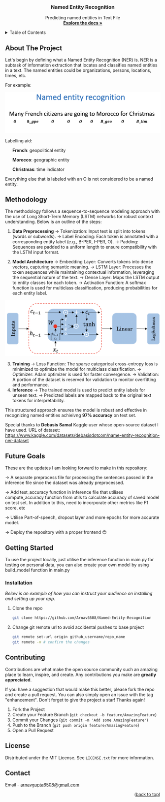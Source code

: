 <a id="readme-top"></a>

<br />
<div align="center">
  <h3 align="center">Named Entity Recognition</h3>

  <p align="center">
    Predicting named entities in Text File
    <br />
    <a href="https://github.com/Arnav6508/Named-Entity-Recognition"><strong>Explore the docs »</strong></a>
    <br />
  </p>
</div>


<!-- TABLE OF CONTENTS -->
<details>
  <summary>Table of Contents</summary>
  <ol>
    <li><a href="#about-the-project">About The Project</a>
    <li><a href="#methodology">Methodology</a></li>
    <li><a href="#future-goals">Future Goals</a></li>
    <li>
      <a href="#getting-started">Getting Started</a>
      <ul>
        <li><a href="#installation">Installation</a></li>
      </ul>
    </li>
    <li><a href="#contributing">Contributing</a></li>
    <li><a href="#license">License</a></li>
    <li><a href="#contact">Contact</a></li>
  </ol>
</details>



<!-- ABOUT THE PROJECT -->
## About The Project

Let's begin by defining what a Named Entity Recognition (NER) is. NER is a subtask of information extraction that locates and classifies named entities in a text. The named entities could be organizations, persons, locations, times, etc.

For example:

<img src="ner.png" alt="ner example">


Labelling aid:

<ul><b>French</b>: geopolitical entity</ul>
<ul><b>Morocco</b>: geographic entity</ul>
<ul><b>Christmas</b>: time indicator</ul>

Everything else that is labeled with an O is not considered to be a named entity. 


## Methodology

The methodology follows a sequence-to-sequence modeling approach with the use of Long Short-Term Memory (LSTM) networks for robust context understanding. Below is an outline of the steps:

1. <b>Data Preprocessing</b>
-> Tokenization: Input text is split into tokens (words or subwords).
-> Label Encoding: Each token is annotated with a corresponding entity label (e.g., B-PER, I-PER, O).
-> Padding: Sequences are padded to a uniform length to ensure compatibility with the LSTM input format.

2. <b>Model Architecture</b>
-> Embedding Layer: Converts tokens into dense vectors, capturing semantic meaning.
-> LSTM Layer: Processes the token sequences while maintaining contextual information, leveraging the sequential nature of the text.
-> Dense Layer: Maps the LSTM output to entity classes for each token.
-> Activation Function: A softmax function is used for multiclass classification, producing probabilities for each entity label.

<img src="ner2.png" alt="ner example">

3. <b>Training</b>
-> Loss Function: The sparse categorical cross-entropy loss is minimized to optimize the model for multiclass classification.
-> Optimizer: Adam optimizer is used for faster convergence.
-> Validation: A portion of the dataset is reserved for validation to monitor overfitting and performance.
4. <b>Inference</b>
-> The trained model is used to predict entity labels for unseen text.
-> Predicted labels are mapped back to the original text tokens for interpretability.

This structured approach ensures the model is robust and effective in recognizing named entities achieivng <b>97% accuracy</b> on test set.

Special thanks to <b>Debasis Samal</b> Kaggle user whose open-source dataset I have used. URL of dataset: https://www.kaggle.com/datasets/debasisdotcom/name-entity-recognition-ner-dataset

## Future Goals

These are the updates I am looking forward to make in this repository:

-> A separate preprocess file for processing the sentences passed in the inference file since the dataset was already preprocessed.

-> Add test_accuracy function in inference file that utilises compute_accuracy function from utils to calculate accuracy of saved model on test set. In addition to this, need to incorporate other metrics like F1 score, etc

-> Utilise Part-of-speech, dropout layer and more epochs for more accurate model. 

-> Deploy the repository with a proper frontend 😍


<!-- GETTING STARTED -->
## Getting Started

To use the project locally, just utilise the inference function in main.py for testing on personal data, you can also create your own model by using build_model function in main.py


### Installation

_Below is an example of how you can instruct your audience on installing and setting up your app._

1. Clone the repo
   ```sh
   git clone https://github.com/Arnav6508/Named-Entity-Recognition
   ```

2. Change git remote url to avoid accidental pushes to base project
   ```sh
   git remote set-url origin github_username/repo_name
   git remote -v # confirm the changes
   ```


<!-- CONTRIBUTING -->
## Contributing

Contributions are what make the open source community such an amazing place to learn, inspire, and create. Any contributions you make are **greatly appreciated**.

If you have a suggestion that would make this better, please fork the repo and create a pull request. You can also simply open an issue with the tag "enhancement".
Don't forget to give the project a star! Thanks again!

1. Fork the Project
2. Create your Feature Branch (`git checkout -b feature/AmazingFeature`)
3. Commit your Changes (`git commit -m 'Add some AmazingFeature'`)
4. Push to the Branch (`git push origin feature/AmazingFeature`)
5. Open a Pull Request


<!-- LICENSE -->
## License

Distributed under the MIT License. See `LICENSE.txt` for more information.



<!-- CONTACT -->
## Contact

Email -  arnavgupta6508@gmail.com


<p align="right">(<a href="#readme-top">back to top</a>)</p>

